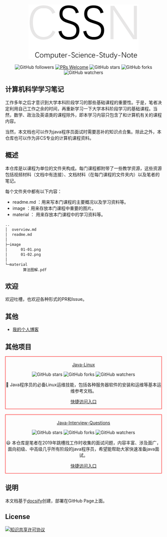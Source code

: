 
<center>

![](extra/logo.png)

</center>

<center>

![GitHub followers](https://img.shields.io/github/followers/zeanzai?style=plastic) [![PRs Welcome](https://img.shields.io/badge/PRs-welcome-brightgreen.svg?style=plastic)](https://github.com/zeanzai/Computer-Science-Study-Note/pulls) ![GitHub stars](https://img.shields.io/github/stars/zeanzai/Computer-Science-Study-Note?style=plastic) ![GitHub forks](https://img.shields.io/github/forks/zeanzai/Computer-Science-Study-Note?style=plastic) ![GitHub watchers](https://img.shields.io/github/watchers/zeanzai/Computer-Science-Study-Note?style=plastic)

</center>

## 计算机科学学习笔记

工作多年之后才意识到大学本科阶段学习的那些基础课程的重要性。于是，笔者决定利用自己工作之余的时间，再重新学习一下大学本科阶段学习的基础课程。当然，数学、政治及英语类的课程除外，即本学习内容只包含了和计算机有关的课程内容。

当然，本文档也可以作为java程序员面试时需要恶补的知识点合集。除此之外，本仓库也可以作为非CS专业的计算机课程资料。


## 概述

本仓库是以课程为单位的文件夹构成。每门课程都附带了一些教学资源，这些资源包括视频材料（文档中有连接）、文档材料（在每门课程的文件夹内）以及笔者的笔记。

每个文件夹中都有以下内容：

- readme.md ：用来写本门课程的主要概况以及学习资料等。
- image ：用来存放本门课程中重要的图片。
- material ： 用来存放本门课程中的学习资料等。

```
..
│  overview.md
│  readme.md
│
├─image
│      01-01.png
│      01-02.png
│
└─material
        算法图解.pdf
```

## 欢迎

欢迎吐槽，也欢迎各种形式的PR和Issue。

## 其他

- [我的个人博客](https://zeanzai.me)

## 其他项目

<div align="center" style="border: solid red 1px;"><br />
  <a href="https://github.com/zeanzai/Java-Linux" target="_blank">Java-Linux</a><br />

  ![GitHub stars](https://img.shields.io/github/stars/zeanzai/Java-Linux?style=plastic) ![GitHub forks](https://img.shields.io/github/forks/zeanzai/Java-Linux?style=plastic) ![GitHub watchers](https://img.shields.io/github/watchers/zeanzai/Java-Linux?style=plastic)

  🐉 Java程序员的必备Linux运维技能，包括各种服务器软件的安装和运维等基本运维参考文档。

  <a href="https://zeanzai.me/Java-Linux/" target="_blank">快捷访问入口</a>
</div>
<br />
<div align="center" style="border: solid red 1px;"><br />
  <a href="https://github.com/zeanzai/Java-Interview-Questions" target="_blank">Java-Interview-Questions</a><br />

  ![GitHub stars](https://img.shields.io/github/stars/zeanzai/Java-Interview-Questions?style=plastic) ![GitHub forks](https://img.shields.io/github/forks/zeanzai/Java-Interview-Questions?style=plastic) ![GitHub watchers](https://img.shields.io/github/watchers/zeanzai/Java-Interview-Questions?style=plastic)

  😃 本仓库是笔者在2019年跳槽找工作时收集的面试问题，内容丰富、涉及面广，面向初级、中高级几乎所有阶段的java程序员，希望能帮助大家快速准备java面试。

  <a href="https://zeanzai.me/Java-Interview-Questions/" target="_blank">快捷访问入口</a>
</div>

## 说明

本文档基于[docsify](https://docsify.js.org/#/zh-cn/)创建，部署在GitHub Page上面。

## License

<a rel="license" href="http://creativecommons.org/licenses/by-nc-sa/4.0/"><img alt="知识共享许可协议" style="border-width:0" src="https://i.creativecommons.org/l/by-nc-sa/4.0/88x31.png" /></a>

